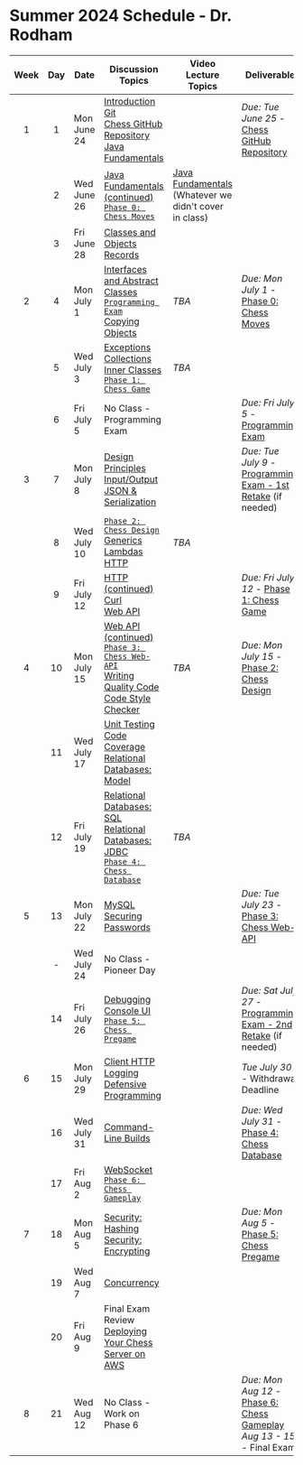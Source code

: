 # Summer 2024 Schedule - Dr. Rodham

| Week | Day | Date       | Discussion Topics                                                | Video Lecture Topics            | Deliverable                              |
| :--: | :-: | ---------- | ----------------------------------------------------------------- | ------------------------------- | ---------------------------------------- |
|  1   |  1  | Mon June 24  | [Introduction](https://github.com/softwareconstruction240/softwareconstruction/blob/main/instruction/introduction/introduction.md)<br /> [Git](https://github.com/softwareconstruction240/softwareconstruction/blob/main/instruction/git/git.md)<br /> [Chess GitHub Repository](https://github.com/softwareconstruction240/softwareconstruction/blob/main/chess/chess-github-repository/chess-github-repository.md)<br />[Java Fundamentals](https://github.com/softwareconstruction240/softwareconstruction/blob/main/instruction/java-fundamentals/java-fundamentals.md) |                                 | _Due: Tue June 25_ - [Chess GitHub Repository](https://github.com/softwareconstruction240/softwareconstruction/blob/main/chess/chess-github-repository/chess-github-repository.md) |
|      |  2  | Wed June 26 | [Java Fundamentals (continued)](https://github.com/softwareconstruction240/softwareconstruction/blob/main/instruction/java-fundamentals/java-fundamentals.md)<br/> [`Phase 0: Chess Moves`](https://github.com/softwareconstruction240/softwareconstruction/blob/main/chess/0-chess-moves/chess-moves.md) | [Java Fundamentals](https://github.com/softwareconstruction240/softwareconstruction/blob/main/instruction/java-fundamentals/java-fundamentals.md)<br />(Whatever we didn't cover in class) | |
|      |  3  | Fri June 28 | [Classes and Objects](https://github.com/softwareconstruction240/softwareconstruction/blob/main/instruction/classes-and-objects/classes-and-objects.md)<br />[Records](https://github.com/softwareconstruction240/softwareconstruction/blob/main/instruction/records/records.md) | | |
|  2   |  4  | Mon July 1 |[Interfaces and Abstract Classes](https://github.com/softwareconstruction240/softwareconstruction/blob/main/instruction/interfaces-abstract-classes/interfaces-and-abstract-classes.md)<br />[`Programming Exam`](https://byu.instructure.com/courses/24410/assignments)<br />[Copying Objects](https://github.com/softwareconstruction240/softwareconstruction/blob/main/instruction/copying-objects/copying-objects.md)| _TBA_ | _Due: Mon July 1_ - [Phase 0: Chess Moves](https://github.com/softwareconstruction240/softwareconstruction/blob/main/chess/0-chess-moves/chess-moves.md) |
|      |  5  | Wed July 3 | [Exceptions](https://github.com/softwareconstruction240/softwareconstruction/blob/main/instruction/exceptions/exceptions.md)<br />[Collections](https://github.com/softwareconstruction240/softwareconstruction/blob/main/instruction/collections/collections.md)<br/>[Inner Classes](https://github.com/softwareconstruction240/softwareconstruction/blob/main/instruction/inner-classes/inner-classes.md)</br>[`Phase 1: Chess Game`](https://github.com/softwareconstruction240/softwareconstruction/blob/main/chess/1-chess-game/chess-game.md)| _TBA_ | |
|      |  6  | Fri July 5 | No Class - Programming Exam | | _Due: Fri July 5_ - [Programming Exam](https://byu.instructure.com/courses/26141/assignments) |
|  3   |  7  | Mon July 8 | [Design Principles](https://github.com/softwareconstruction240/softwareconstruction/blob/main/instruction/design-principles/design-principles.md)<br/> [Input/Output](https://github.com/softwareconstruction240/softwareconstruction/blob/main/instruction/io/io.md)<br />[JSON & Serialization](https://github.com/softwareconstruction240/softwareconstruction/blob/main/instruction/json/json.md) | | _Due: Tue July 9_ - [Programming Exam - 1st Retake](https://byu.instructure.com/courses/26141/assignments) (if needed) |
|      |  8  | Wed July 10  | [`Phase 2: Chess Design`](https://github.com/softwareconstruction240/softwareconstruction/blob/main/chess/2-server-design/server-design.md)<br />[Generics](https://github.com/softwareconstruction240/softwareconstruction/blob/main/instruction/generics/generics.md)<br/>[Lambdas](https://github.com/softwareconstruction240/softwareconstruction/blob/main/instruction/lambdas/lambdas.md)<br />[HTTP](https://github.com/softwareconstruction240/softwareconstruction/blob/main/instruction/http/http.md) | _TBA_ | |
|      |  9  | Fri July 12  | [HTTP (continued)](https://github.com/softwareconstruction240/softwareconstruction/blob/main/instruction/http/http.md)<br /> [Curl](https://github.com/softwareconstruction240/softwareconstruction/blob/main/instruction/curl/curl.md)<br />[Web API](https://github.com/softwareconstruction240/softwareconstruction/blob/main/instruction/web-api/web-api.md) | | _Due: Fri July 12_ - [Phase 1: Chess Game](https://github.com/softwareconstruction240/softwareconstruction/blob/main/chess/1-chess-game/chess-game.md) |
|  4   | 10  | Mon July 15  | [Web API (continued)](https://github.com/softwareconstruction240/softwareconstruction/blob/main/instruction/web-api/web-api.md)<br />[`Phase 3: Chess Web-API`](https://github.com/softwareconstruction240/softwareconstruction/blob/main/chess/3-web-api/web-api.md)<br />[Writing Quality Code](https://github.com/softwareconstruction240/softwareconstruction/blob/main/instruction/quality-code/quality-code.md)<br /> [Code Style Checker](https://github.com/softwareconstruction240/softwareconstruction/blob/main/instruction/style-checker/style-checker.md) | _TBA_ | _Due: Mon July 15_ - [Phase 2: Chess Design](https://github.com/softwareconstruction240/softwareconstruction/blob/main/chess/2-server-design/server-design.md) |
|      | 11  | Wed July 17 | [Unit Testing](https://github.com/softwareconstruction240/softwareconstruction/blob/main/instruction/unit-testing/unit-testing.md)<br /> [Code Coverage](https://github.com/softwareconstruction240/softwareconstruction/blob/main/instruction/code-coverage/code-coverage.md)<br />[Relational Databases: Model](https://github.com/softwareconstruction240/softwareconstruction/blob/main/instruction/db-model/db-model.md) | | |
|      | 12  | Fri July 19 | [Relational Databases: SQL](https://github.com/softwareconstruction240/softwareconstruction/blob/main/instruction/db-sql/db-sql.md)<br />[Relational Databases: JDBC](https://github.com/softwareconstruction240/softwareconstruction/blob/main/instruction/db-jdbc/db-jdbc.md)<br/> [`Phase 4: Chess Database`](https://github.com/softwareconstruction240/softwareconstruction/blob/main/chess/4-database/database.md)  | _TBA_ | |
|  5   | 13  | Mon July 22 | [MySQL](https://github.com/softwareconstruction240/softwareconstruction/blob/main/instruction/mysql/mysql.md)<br />[Securing Passwords](https://github.com/softwareconstruction240/softwareconstruction/blob/main/instruction/securing-passwords/securing-passwords.md) | | _Due: Tue July 23_ - [Phase 3: Chess Web-API](https://github.com/softwareconstruction240/softwareconstruction/blob/main/chess/3-web-api/web-api.md) |
|      | -   | Wed July 24 | No Class - Pioneer Day | | |
|      | 14  | Fri July 26  | [Debugging](https://github.com/softwareconstruction240/softwareconstruction/blob/main/instruction/debugging/debugging.md)<br />[Console UI](https://github.com/softwareconstruction240/softwareconstruction/blob/main/instruction/console-ui/console-ui.md)<br/> [`Phase 5: Chess Pregame`](https://github.com/softwareconstruction240/softwareconstruction/blob/main/chess/5-pregame/pregame.md) | | _Due: Sat July 27_ - [Programming Exam - 2nd Retake](https://byu.instructure.com/courses/26141/assignments) (if needed) |
|  6   | 15  | Mon July 29 | [Client HTTP](https://github.com/softwareconstruction240/softwareconstruction/blob/main/instruction/web-api/web-api.md)<br /> [Logging](https://github.com/softwareconstruction240/softwareconstruction/blob/main/instruction/logging/logging.md)<br />[Defensive Programming](https://github.com/softwareconstruction240/softwareconstruction/blob/main/instruction/defensive-programming/defensive-programming.md) | | _Tue July 30_ - Withdrawal Deadline |
|      | 16  | Wed July 31  | [Command-Line Builds](https://github.com/softwareconstruction240/softwareconstruction/blob/main/instruction/command-line-builds/command-line-builds.md) | | _Due: Wed July 31_ - [Phase 4: Chess Database](https://github.com/softwareconstruction240/softwareconstruction/blob/main/chess/4-database/database.md)|
|      | 17  | Fri Aug 2  | [WebSocket](https://github.com/softwareconstruction240/softwareconstruction/blob/main/instruction/websocket/websocket.md)<br />[`Phase 6: Chess Gameplay`](https://github.com/softwareconstruction240/softwareconstruction/blob/main/chess/6-gameplay/gameplay.md) | | |
|  7   | 18  | Mon Aug 5 | [Security: Hashing](https://github.com/softwareconstruction240/softwareconstruction/blob/main/instruction/computer-security/computer-security.md)<br />[Security: Encrypting](https://github.com/softwareconstruction240/softwareconstruction/blob/main/instruction/computer-security/computer-security.md) | | _Due: Mon Aug 5_ - [Phase 5: Chess Pregame](https://github.com/softwareconstruction240/softwareconstruction/blob/main/chess/5-pregame/pregame.md) |
|      | 19  | Wed Aug 7 | [Concurrency](https://github.com/softwareconstruction240/softwareconstruction/blob/main/instruction/concurrency/concurrency.md) | | |
|      | 20  | Fri Aug 9 | Final Exam Review<br />[Deploying Your Chess Server on AWS](https://github.com/softwareconstruction240/softwareconstruction/blob/main/instruction/aws-chess-server/aws-chess-server.md) | | |
|  8   | 21  | Wed Aug 12 | No Class - Work on Phase 6 | | _Due: Mon Aug 12_ - [Phase 6: Chess Gameplay](https://github.com/softwareconstruction240/softwareconstruction/blob/main/chess/6-gameplay/gameplay.md)<br />_Aug 13 - 15_ - Final Exam |

